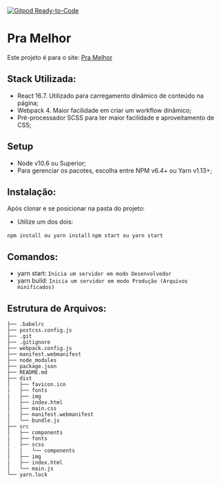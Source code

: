 [![Gitpod Ready-to-Code](https://img.shields.io/badge/Gitpod-Ready--to--Code-blue?logo=gitpod)](https://gitpod.io/#https://github.com/pra-melhor/pramelhor.com.br) 

# Pra Melhor

Este projeto é para o site: [Pra Melhor](https://www.pramelhor.com.br/)


## Stack Utilizada:

- React 16.7. Utilizado para carregamento dinâmico de conteúdo na página;
- Webpack 4. Maior facilidade em criar um workflow dinâmico;
- Pré-processador SCSS para ter maior facilidade e aproveitamento de CSS;


## Setup

- Node v10.6 ou Superior;
- Para gerenciar os pacotes, escolha entre NPM v6.4+ ou Yarn v1.13+;

## Instalação:

Após clonar e se posicionar na pasta do projeto:

* Utilize um dos dois:

``npm install ou yarn install``
``npm start ou yarn start``

## Comandos:

- yarn start: ``Inicia um servidor em modo Desenvolvedor``
- yarn build: ``Inicia um servidor em modo Produção (Arquivos minificados)``


## Estrutura de Arquivos:

```
├── .babelrc
├── postcss.config.js
├── .git
├── .gitignore
├── webpack.config.js
├── manifest.webmanifest
├── node_modules
├── package.json
├── README.md
├── dist
│   ├── favicon.ico
|   ├── fonts
|   ├── img
│   ├── index.html
│   ├── main.css
|   ├── manifest.webmanifest
│   └── bundle.js
├── src
│   ├── components
|   ├── fonts
│   ├── scss
|   |   └── components
│   ├── img
|   ├── index.html
│   └── main.js
└── yarn.lock
```